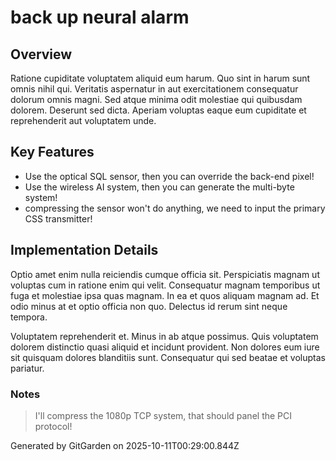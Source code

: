 # back up neural alarm

## Overview
Ratione cupiditate voluptatem aliquid eum harum. Quo sint in harum sunt omnis nihil qui. Veritatis aspernatur in aut exercitationem consequatur dolorum omnis magni. Sed atque minima odit molestiae qui quibusdam dolorem. Deserunt sed dicta. Aperiam voluptas eaque eum cupiditate et reprehenderit aut voluptatem unde.

## Key Features
- Use the optical SQL sensor, then you can override the back-end pixel!
- Use the wireless AI system, then you can generate the multi-byte system!
- compressing the sensor won't do anything, we need to input the primary CSS transmitter!

## Implementation Details
Optio amet enim nulla reiciendis cumque officia sit. Perspiciatis magnam ut voluptas cum in ratione enim qui velit. Consequatur magnam temporibus ut fuga et molestiae ipsa quas magnam. In ea et quos aliquam magnam ad. Et odio minus at et optio officia non quo. Delectus id rerum sint neque tempora.
 Voluptatem reprehenderit et. Minus in ab atque possimus. Quis voluptatem dolorem distinctio quasi aliquid et incidunt provident. Non dolores eum iure sit quisquam dolores blanditiis sunt. Consequatur qui sed beatae et voluptas pariatur.

### Notes
> I'll compress the 1080p TCP system, that should panel the PCI protocol!

Generated by GitGarden on 2025-10-11T00:29:00.844Z